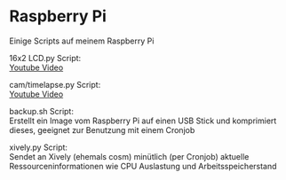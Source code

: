 Raspberry Pi
============

Einige Scripts auf meinem Raspberry Pi

16x2 LCD.py Script:  
[Youtube Video](https://www.youtube.com/watch?v=CeAbyLe2Rdg)

cam/timelapse.py Script:  
[Youtube Video](https://www.youtube.com/watch?v=M4wGERHoaaI)

backup.sh Script:  
Erstellt ein Image vom Raspberry Pi auf einen USB Stick und komprimiert dieses, geeignet zur Benutzung mit einem Cronjob

xively.py Script:  
Sendet an Xively (ehemals cosm) minütlich (per Cronjob) aktuelle Ressourceninformationen wie CPU Auslastung und Arbeitsspeicherstand
